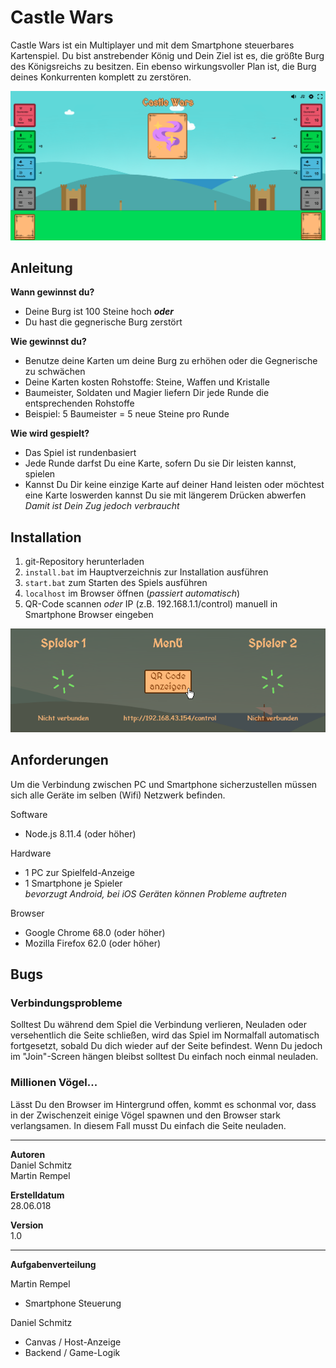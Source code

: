 # Castle Wars

Castle Wars ist ein Multiplayer und mit dem Smartphone steuerbares Kartenspiel.
Du bist anstrebender König und Dein Ziel ist es, die größte Burg des Königsreichs zu besitzen.
Ein ebenso wirkungsvoller Plan ist, die Burg deines Konkurrenten komplett zu zerstören.

![image](./static/images/readme/main.png)

## Anleitung
**Wann gewinnst du?**
* Deine Burg ist 100 Steine hoch ***oder***
* Du hast die gegnerische Burg zerstört

**Wie gewinnst du?**
* Benutze deine Karten um deine Burg zu erhöhen oder die Gegnerische zu schwächen
* Deine Karten kosten Rohstoffe: Steine, Waffen und Kristalle
* Baumeister, Soldaten und Magier liefern Dir jede Runde die entsprechenden Rohstoffe
* Beispiel: 5 Baumeister = 5 neue Steine pro Runde

**Wie wird gespielt?**
* Das Spiel ist rundenbasiert 
* Jede Runde darfst Du eine Karte, sofern Du sie Dir leisten kannst, spielen
* Kannst Du Dir keine einzige Karte auf deiner Hand leisten oder möchtest eine Karte loswerden kannst Du sie
mit längerem Drücken abwerfen
<br/>*Damit ist Dein Zug jedoch verbraucht*

## Installation
1. git-Repository herunterladen
2. `install.bat` im Hauptverzeichnis zur Installation ausführen 
2. `start.bat` zum Starten des Spiels ausführen
3. `localhost` im Browser öffnen (*passiert automatisch*)
4. QR-Code scannen *oder* IP (z.B. 192.168.1.1/control) manuell in Smartphone Browser eingeben

![image](./static/images/readme/login.png)

## Anforderungen
Um die Verbindung zwischen PC und Smartphone sicherzustellen müssen sich alle Geräte im selben
(Wifi) Netzwerk befinden.

Software
* Node.js 8.11.4 (oder höher)

Hardware
* 1 PC zur Spielfeld-Anzeige
* 1 Smartphone je Spieler<br/>
*bevorzugt Android, bei iOS Geräten können Probleme auftreten*

Browser
* Google Chrome 68.0 (oder höher)
* Mozilla Firefox 62.0 (oder höher)

## Bugs

### Verbindungsprobleme
Solltest Du während dem Spiel die Verbindung verlieren, Neuladen oder versehentlich die Seite schließen,
 wird das Spiel im Normalfall automatisch fortgesetzt, sobald Du dich wieder auf der Seite befindest.
Wenn Du jedoch im "Join"-Screen hängen bleibst solltest Du einfach noch einmal neuladen. 

### Millionen Vögel...
Lässt Du den Browser im Hintergrund offen, kommt es schonmal vor, dass in der Zwischenzeit einige Vögel 
spawnen und den Browser stark verlangsamen. In diesem Fall musst Du einfach die Seite neuladen.

***

**Autoren**<br/>
Daniel Schmitz<br/>
Martin Rempel

**Erstelldatum**<br/>
28.06.018

**Version**<br/>
1.0

****

**Aufgabenverteilung**

Martin Rempel
* Smartphone Steuerung

Daniel Schmitz
* Canvas / Host-Anzeige
* Backend / Game-Logik
